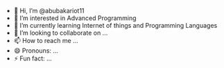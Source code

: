 - 👋 Hi, I’m @abubakariot11
- 👀 I’m interested in Advanced Programming
- 🌱 I’m currently learning Internet of things and Programming Languages
- 💞️ I’m looking to collaborate on ...
- 📫 How to reach me ...
- 😄 Pronouns: ...
- ⚡ Fun fact: ...

<!---
abubakariot11/abubakariot11 is a ✨ special ✨ repository because its `README.md` (this file) appears on your GitHub profile.
You can click the Preview link to take a look at your changes.
--->
